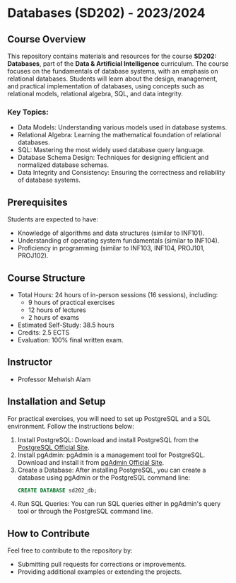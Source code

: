 # Databases (SD202) - 2023/2024

## Course Overview

This repository contains materials and resources for the course **SD202: Databases**, part of the **Data & Artificial Intelligence** curriculum. The course focuses on the fundamentals of database systems, with an emphasis on relational databases. Students will learn about the design, management, and practical implementation of databases, using concepts such as relational models, relational algebra, SQL, and data integrity.

### Key Topics:

- Data Models: Understanding various models used in database systems.
- Relational Algebra: Learning the mathematical foundation of relational databases.
- SQL: Mastering the most widely used database query language.
- Database Schema Design: Techniques for designing efficient and normalized database schemas.
- Data Integrity and Consistency: Ensuring the correctness and reliability of database systems.

## Prerequisites

Students are expected to have:
- Knowledge of algorithms and data structures (similar to INF101).
- Understanding of operating system fundamentals (similar to INF104).
- Proficiency in programming (similar to INF103, INF104, PROJ101, PROJ102).

## Course Structure

- Total Hours: 24 hours of in-person sessions (16 sessions), including:
  - 9 hours of practical exercises
  - 12 hours of lectures
  - 2 hours of exams
- Estimated Self-Study: 38.5 hours
- Credits: 2.5 ECTS
- Evaluation: 100% final written exam.

## Instructor

- Professor Mehwish Alam

## Installation and Setup

For practical exercises, you will need to set up PostgreSQL and a SQL environment. Follow the instructions below:

1. Install PostgreSQL:
   Download and install PostgreSQL from the [PostgreSQL Official Site](https://www.postgresql.org/download/).
2. Install pgAdmin:
   pgAdmin is a management tool for PostgreSQL. Download and install it from [pgAdmin Official Site](https://www.pgadmin.org/download/).
3. Create a Database:
   After installing PostgreSQL, you can create a database using pgAdmin or the PostgreSQL command line:
   ```sql
   CREATE DATABASE sd202_db;
   ```
4. Run SQL Queries:
   You can run SQL queries either in pgAdmin's query tool or through the PostgreSQL command line.

## How to Contribute

Feel free to contribute to the repository by:
- Submitting pull requests for corrections or improvements.
- Providing additional examples or extending the projects.
